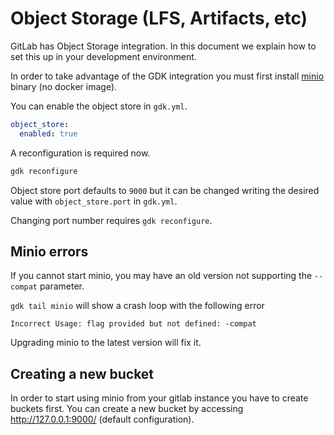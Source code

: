 # Object Storage (LFS, Artifacts, etc)

GitLab has Object Storage integration.
In this document we explain how to set this up in your development
environment.

In order to take advantage of the GDK integration you must first install
[minio](https://docs.minio.io/docs/minio-quickstart-guide) binary (no docker image).

You can enable the object store in `gdk.yml`.

```yaml
object_store:
  enabled: true
```

A reconfiguration is required now.

```sh
gdk reconfigure
```

Object store port defaults to `9000` but it can be changed writing the desired value
with `object_store.port` in `gdk.yml`.

Changing port number requires `gdk reconfigure`.

## Minio errors

If you cannot start minio, you may have an old version not supporting the `--compat` parameter.

`gdk tail minio` will show a crash loop with the following error

```
Incorrect Usage: flag provided but not defined: -compat
```

Upgrading minio to the latest version will fix it.

## Creating a new bucket

In order to start using minio from your gitlab instance you have to create buckets first. You can create a new bucket by accessing http://127.0.0.1:9000/ (default configuration).
